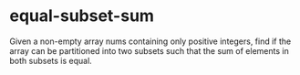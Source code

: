 # equal-subset-sum
Given a non-empty array nums containing only positive integers, find if the array can be partitioned into two subsets such that the sum of elements in both subsets is equal.
